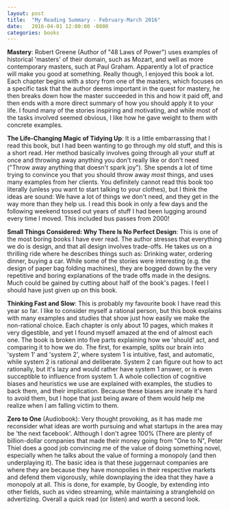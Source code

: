 ```yaml
---
layout: post
title:  "My Reading Summary - February-March 2016"
date:   2016-04-01 12:00:00 -0800
categories: books
---
```


**Mastery**: Robert Greene (Author of "48 Laws of Power") uses examples of historical 'masters' of their domain, such as Mozart, and well as more contemporary masters, such at Paul Graham. Apparently a lot of practice will make you good at something. Really though, I enjoyed this book a lot. Each chapter begins with a story from one of the masters, which focuses on a specific task that the author deems important in the quest for mastery, he then breaks down how the master succeeded in this and how it paid off, and then ends with a more direct summary of how you should apply it to your life. I found many of the stories inspiring and motivating, and while most of the tasks involved seemed obvious, I like how he gave weight to them with concrete examples.

**The Life-Changing Magic of Tidying Up**: It is a little embarrassing that I read this book, but I had been wanting to go through my old stuff, and this is a short read. Her method basically involves going through all your stuff at once and throwing away anything you don't really like or don't need ("Throw away anything that doesn't spark joy"). She spends a lot of time trying to convince you that you should throw away _most_ things, and uses many examples from her clients. You definitely cannot read this book too literally (unless you want to start talking to your clothes), but I think the ideas are sound: We have a lot of things we don't need, and they get in the way more than they help us. I read this book in only a few days and the following weekend tossed out years of stuff I had been lugging around every time I moved. This included bus passes from 2000!

**Small Things Considered: Why There Is No Perfect Design**: This is one of the most boring books I have ever read. The author stresses that everything we do is design, and that all design involves trade-offs. He takes us on a thrilling ride where he describes things such as: Drinking water, ordering dinner, buying a car. While some of the stories were interesting (e.g. the design of paper bag folding machines), they are bogged down by the very repetitive and boring explanations of the trade offs made in the designs. Much could be gained by cutting about half of the book's pages. I feel I should have just given up on this book.

**Thinking Fast and Slow**: This is probably my favourite book I have read this year so far. I like to consider myself a rational person, but this book explains with many examples and studies that show just how easily we make the non-rational choice. Each chapter is only about 10 pages, which makes it very digestible, and yet I found myself amazed at the end of almost each one. The book is broken into five parts explaining how we 'should' act, and comparing it to how we do. The first, for example, splits our brain into 'system 1' and 'system 2', where system 1 is intuitive, fast, and automatic, while system 2 is rational and deliberate. System 2 can figure out how to act rationally, but it's lazy and would rather have system 1 answer, or is even succeptible to influence from system 1. A whole collection of cognitive biases and heuristics we use are explained with examples, the studies to back them, and their implication. Because these biases are innate it's hard to avoid them, but I hope that just being aware of them would help me realize when I am falling victim to them.

**Zero to One** (Audiobook): Very thought provoking, as it has made me reconsider what ideas are worth pursuing and what startups in the area may be 'the next facebook'. Although I don't agree 100% (There are plenty of billion-dollar companies that made their money going from "One to N", Peter Thiel does a good job convincing me of the value of doing something novel, especially when he talks about the value of forming a monopoly (and then underplaying it). The basic idea is that these juggernaut companies are where they are because they have monopolies in their respective markets and defend them vigorously, while downplaying the idea that they have a monopoly at all. This is done, for example, by Google, by extending into other fields, such as video streaming, while maintaining a stranglehold on advertizing. Overall a quick read (or listen) and worth a second look.

